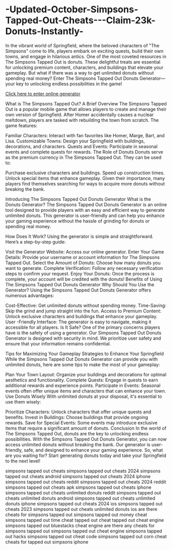 # -Updated-October-Simpsons-Tapped-Out-Cheats---Claim-23k-Donuts-Instantly-
In the vibrant world of Springfield, where the beloved characters of "The Simpsons" come to life, players embark on exciting quests, build their own towns, and engage in hilarious antics. One of the most coveted resources in The Simpsons Tapped Out is donuts. These delightful treats are essential for unlocking premium content, characters, and buildings that elevate your gameplay. But what if there was a way to get unlimited donuts without spending real money? Enter The Simpsons Tapped Out Donuts Generator—your key to unlocking endless possibilities in the game!

<a href="https://tinyurl.com/5n8t76v6">Click here to enter online generator</a>

What is The Simpsons Tapped Out?
A Brief Overview
The Simpsons Tapped Out is a popular mobile game that allows players to create and manage their own version of Springfield. After Homer accidentally causes a nuclear meltdown, players are tasked with rebuilding the town from scratch. The game features:

Familiar Characters: Interact with fan favorites like Homer, Marge, Bart, and Lisa.
Customizable Towns: Design your Springfield with buildings, decorations, and characters.
Quests and Events: Participate in seasonal events and complete quests for rewards.
The Role of Donuts
Donuts serve as the premium currency in The Simpsons Tapped Out. They can be used to:

Purchase exclusive characters and buildings.
Speed up construction times.
Unlock special items that enhance gameplay.
Given their importance, many players find themselves searching for ways to acquire more donuts without breaking the bank.

Introducing The Simpsons Tapped Out Donuts Generator
What is the Donuts Generator?
The Simpsons Tapped Out Donuts Generator is an online tool designed to provide players with an easy and efficient way to generate unlimited donuts. This generator is user-friendly and can help you enhance your gaming experience without the hassle of grinding for donuts or spending real money.

How Does It Work?
Using the generator is simple and straightforward. Here’s a step-by-step guide:

Visit the Generator Website: Access our online generator.
Enter Your Game Details: Provide your username or account information for The Simpsons Tapped Out.
Select the Amount of Donuts: Choose how many donuts you want to generate.
Complete Verification: Follow any necessary verification steps to confirm your request.
Enjoy Your Donuts: Once the process is complete, your account will be credited with the donuts!
Benefits of Using The Simpsons Tapped Out Donuts Generator
Why Should You Use the Generator?
Using the Simpsons Tapped Out Donuts Generator offers numerous advantages:

Cost-Effective: Get unlimited donuts without spending money.
Time-Saving: Skip the grind and jump straight into the fun.
Access to Premium Content: Unlock exclusive characters and buildings that enhance your gameplay.
User -Friendly Interface: The generator is easy to navigate, making it accessible for all players.
Is It Safe?
One of the primary concerns players have is the safety of using a generator. Our Simpsons Tapped Out Donuts Generator is designed with security in mind. We prioritize user safety and ensure that your information remains confidential.

Tips for Maximizing Your Gameplay
Strategies to Enhance Your Springfield
While the Simpsons Tapped Out Donuts Generator can provide you with unlimited donuts, here are some tips to make the most of your gameplay:

Plan Your Town Layout: Organize your buildings and decorations for optimal aesthetics and functionality.
Complete Quests: Engage in quests to earn additional rewards and experience points.
Participate in Events: Seasonal events often offer unique items and characters that can enhance your town.
Use Donuts Wisely
With unlimited donuts at your disposal, it's essential to use them wisely:

Prioritize Characters: Unlock characters that offer unique quests and benefits.
Invest in Buildings: Choose buildings that provide ongoing rewards.
Save for Special Events: Some events may introduce exclusive items that require a significant amount of donuts.
Conclusion
In the world of The Simpsons Tapped Out, donuts are the key to unlocking endless possibilities. With the Simpsons Tapped Out Donuts Generator, you can now access unlimited donuts without breaking the bank. Our generator is user-friendly, safe, and designed to enhance your gaming experience. So, what are you waiting for? Start generating donuts today and take your Springfield to the next level!

simpsons tapped out cheats
simpsons tapped out cheats 2024
simpsons tapped out cheats android
simpsons tapped out cheats 2024 iphone
simpsons tapped out cheats reddit
simpsons tapped out cheats 2024 reddit
simpsons tapped out cheats apk
simpsons tapped out cheats iphone
simpsons tapped out cheats unlimited donuts reddit
simpsons tapped out cheats unlimited donuts android
simpsons tapped out cheats unlimited donuts iphone
simpsons tapped out cheats 2024 ios
simpsons tapped out cheats 2023
simpsons tapped out cheats unlimited donuts ios
are there cheats for simpsons tapped out
simpsons tapped out money cheat
simpsons tapped out time cheat
tapped out cheat
tapped out cheat engine
simpsons tapped out bluestacks cheat engine
are there any cheats for simpsons tapped out
simpsons tapped out cheat engine
simpsons tapped out hacks
simpsons tapped out cheat code
simpsons tapped out corn cheat
cheats for tapped out simpsons iphone
